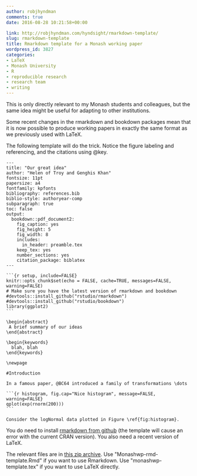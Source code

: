 ```yaml
---
author: robjhyndman
comments: true
date: 2016-08-28 10:21:58+00:00

link: http://robjhyndman.com/hyndsight/rmarkdown-template/
slug: rmarkdown-template
title: Rmarkdown template for a Monash working paper
wordpress_id: 3827
categories:
- LaTeX
- Monash University
- R
- reproducible research
- research team
- writing
---
```


This is only directly relevant to my Monash students and colleagues, but the same idea might be useful for adapting to other institutions.

Some recent changes in the rmarkdown and bookdown packages mean that it is now possible to produce working papers in exactly the same format as we previously used with LaTeX.<!-- more -->

The following template will do the trick. Notice the figure labeling and referencing, and the citations using @key.


    
    
    ---
    title: "Our great idea"
    author: "Helen of Troy and Genghis Khan"
    fontsize: 11pt
    papersize: a4
    fontfamily: kpfonts
    bibliography: references.bib
    biblio-style: authoryear-comp
    subparagraph: true
    toc: false
    output: 
      bookdown::pdf_document2:
        fig_caption: yes
        fig_height: 5
        fig_width: 8
        includes:
          in_header: preamble.tex
        keep_tex: yes
        number_sections: yes
        citation_package: biblatex
    ---
    
    ```{r setup, include=FALSE}
    knitr::opts_chunk$set(echo = FALSE, cache=TRUE, messages=FALSE, warning=FALSE)
    # Make sure you have the latest version of rmarkdown and bookdown
    #devtools::install_github("rstudio/rmarkdown")
    #devtools::install_github("rstudio/bookdown")
    library(ggplot2)
    ```
    
    \begin{abstract}
     A brief summary of our ideas
    \end{abstract}
    
    \begin{keywords}
      blah, blah
    \end{keywords}
    
    \newpage
    
    #Introduction
    
    In a famous paper, @BC64 introduced a family of transformations \dots
    
    ```{r histogram, fig.cap="Nice histogram", message=FALSE, warning=FALSE}
    qplot(exp(rnorm(200)))
    ```
    
    Consider the logNormal data plotted in Figure \ref{fig:histogram}.
    



You do need to install [rmarkdown from github](https://github.com/rstudio/rmarkdown) (the template will cause an error with the current CRAN version). You also need a recent version of LaTeX.

The relevant files are in [this zip archive](http://robjhyndman.com/research/MonashWPtemplate.zip).  Use "Monashwp-rmd-template.Rmd" if you want to use Rmarkdown. Use "monashwp-template.tex" if you want to use LaTeX directly.
